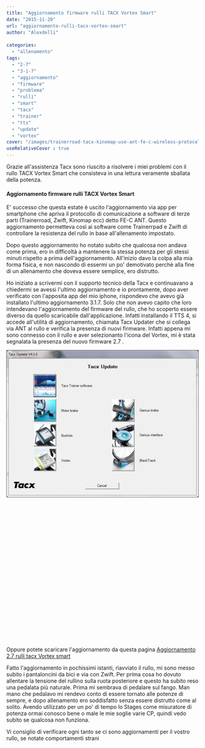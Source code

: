 ```yaml
---
title: "Aggiornamento firmware rulli TACX Vortex Smart"
date: "2015-11-20"
url: "aggiornamento-rulli-tacx-vortex-smart"
author: "Alexdelli"

categories: 
  - "allenamento"
tags: 
  - "2-7"
  - "3-1-7"
  - "aggiornamento"
  - "firmware"
  - "problema"
  - "rulli"
  - "smart"
  - "tacx"
  - "trainer"
  - "tts"
  - "update"
  - "vortex"
cover: "/images/trainerroad-tacx-kinomap-use-ant-fe-c-wireless-protocol-600x350.jpg"
useRelativeCover : true
---
```


Grazie all'assistenza Tacx sono riuscito a risolvere i miei problemi con il rullo TACX Vortex Smart che consisteva in una lettura veramente sballata della potenza.

#### Aggiornamento firmware rulli TACX Vortex Smart

E' successo che questa estate è uscito l'aggiornamento via app per smartphone che apriva il protocollo di comunicazione a software di terze parti (Trainerroad, Zwift, Kinomap ecc) detto FE-C ANT. Questo aggiornamento permetteva così ai software come Trainerrpad e Zwift di controllare la resistenza del rullo in base all'allenamento impostato.

Dopo questo aggiornamento ho notato subito che qualcosa non andava come prima, ero in difficoltà a mantenere la stessa potenza per gli stessi minuti rispetto a prima dell'aggiornamento. All'inizio davo la colpa alla mia forma fisica, e non nascondo di essermi un po' demotivato perchè alla fine di un allenamento che doveva essere semplice, ero distrutto.

Ho iniziato a scrivermi con il supporto tecnico della Tacx e continuavano a chiedermi se avessi l'ultimo aggiornamento e io prontamente, dopo aver verificato con l'apposita app del mio iphone, rispondevo che avevo già installato l'ultimo aggiornamento 3.1.7. Solo che non avevo capito che loro intendevano l'aggiornamento del firmware del rullo, che ho scoperto essere diverso da quello scaricabile dall'applicazione. Infatti installando il TTS 4, si accede all'utilità di aggiornamento, chiamata Tacx Updater che si collega via ANT al rullo e verifica la presenza di nuovi firmware. Infatti appena mi sono connesso con il rullo e aver selezionanto l'icona del Vortex, mi è stata segnalata la presenza del nuovo firmware 2.7 .

[![tacx update](images/tacx-update-590x451.jpg)](http://alexdelli.it/wp-content/uploads/2015/11/tacx-update.jpg)

 

 

 

 

 

 

 

 

 

 

 

 

Oppure potete scaricare l'aggiornamento da questa pagina [Aggiornamento 2.7 rulli tacx Vortex smart](http://patches.tacxdata.com/firmware/vortex-bmm)

Fatto l'aggiornamento in pochissimi istanti, riavviato il rullo, mi sono messo subito i pantaloncini da bici e via con Zwift. Per prima cosa ho dovuto allentare la tensione del rullino sulla ruota posteriore e questo ha subito reso una pedalata più naturale. Prima mi sembrava di pedalare sul fango. Man mano che pedalavo mi rendevo conto di essere tornato alle potenze di sempre, e dopo allenamento ero soddisfatto senza essere distrutto come al solito. Avendo utilizzato per un po' di tempo lo Stages come misuratore di potenza ormai conosco bene o male le mie soglie varie CP, quindi vedo subito se qualcosa non funziona.

Vi consiglio di verificare ogni tanto se ci sono aggiornamenti per il vostro rullo, se notate comportamenti strani
